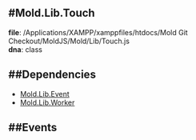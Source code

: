 
#Mold.Lib.Touch
---------------------------------------

__file__: /Applications/XAMPP/xamppfiles/htdocs/Mold Git Checkout/MoldJS/Mold/Lib/Touch.js  
__dna__: class  


	






##Dependencies
--------------

* [Mold.Lib.Event](../../Mold/Lib/Event.md) 
* [Mold.Lib.Worker](../../Mold/Lib/Worker.md) 


##Events
--------------






 

 


 



		

